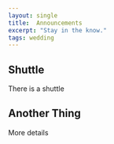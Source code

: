 ```yaml
---
layout: single
title:  Announcements
excerpt: "Stay in the know."
tags: wedding
---
```

## Shuttle
There is a shuttle
## Another Thing
More details
